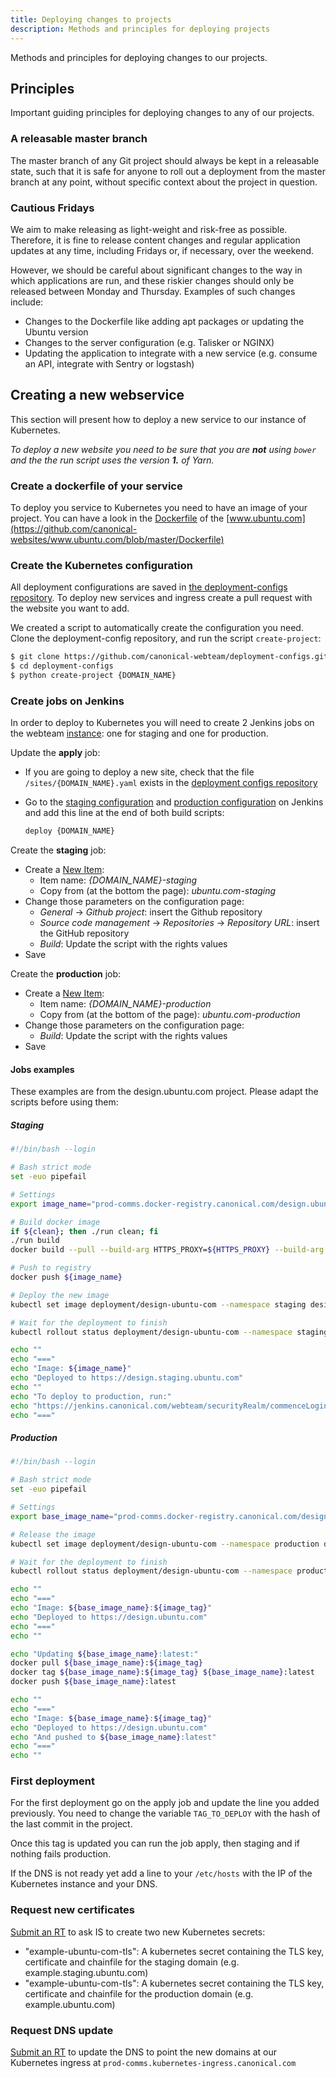 ```yaml
---
title: Deploying changes to projects
description: Methods and principles for deploying projects
---
```


Methods and principles for deploying changes to our projects.

## Principles

Important guiding principles for deploying changes to any of our projects.

### A releasable master branch

The master branch of any Git project should always be kept in a releasable state, such that it is safe for anyone to roll out a deployment from the master branch at any point, without specific context about the project in question.

### Cautious Fridays

We aim to make releasing as light-weight and risk-free as possible. Therefore, it is fine to release content changes and regular application updates at any time, including Fridays or, if necessary, over the weekend.

However, we should be careful about significant changes to the way in which applications are run, and these riskier changes should only be released between Monday and Thursday. Examples of such changes include:

- Changes to the Dockerfile like adding apt packages or updating the Ubuntu version
- Changes to the server configuration (e.g. Talisker or NGINX)
- Updating the application to integrate with a new service (e.g. consume an API, integrate with Sentry or logstash)

## Creating a new webservice

This section will present how to deploy a new service to our instance of Kubernetes.

_To deploy a new website you need to be sure that you are **not** using `bower` and the the run script uses the version **1.** of Yarn._

### Create a dockerfile of your service

To deploy you service to Kubernetes you need to have an image of your project. You can have a look in the [Dockerfile](https://docs.docker.com/engine/reference/builder/) of the [www.ubuntu.com](https://github.com/canonical-websites/www.ubuntu.com/blob/master/Dockerfile)

### Create the Kubernetes configuration

All deployment configurations are saved in [the deployment-configs repository](https://github.com/canonical-webteam/deployment-configs/). To deploy new services and ingress create a pull request with the website you want to add.

We created a script to automatically create the configuration you need. Clone the deployment-config repository, and run the script `create-project`:

```bash
$ git clone https://github.com/canonical-webteam/deployment-configs.git
$ cd deployment-configs
$ python create-project {DOMAIN_NAME}
```

### Create jobs on Jenkins

In order to deploy to Kubernetes you will need to create 2 Jenkins jobs on the webteam [instance](https://jenkins.canonical.com/webteam/): one for staging and one for production.

Update the **apply** job:

- If you are going to deploy a new site, check that the file `/sites/{DOMAIN_NAME}.yaml` exists in the [deployment configs repository](https://github.com/canonical-web-and-design/deployment-configs)
- Go to the [staging configuration](https://jenkins.canonical.com/webteam/job/apply-staging-deployment-configs/configure) and [production configuration](https://jenkins.canonical.com/webteam/job/apply-production-deployment-configs/configure) on Jenkins and add this line at the end of both build scripts:

  ```bash
  deploy {DOMAIN_NAME}
  ```

Create the **staging** job:

- Create a [New Item](https://jenkins.canonical.com/webteam/view/all/newJob):
  - Item name: _{DOMAIN_NAME}-staging_
  - Copy from (at the bottom the page): _ubuntu.com-staging_
- Change those parameters on the configuration page:
  - _General_ -> _Github project_: insert the Github repository
  - _Source code management_ -> _Repositories_ -> _Repository URL_: insert the GitHub repository
  - _Build_: Update the script with the rights values
- Save

Create the **production** job:

- Create a [New Item](https://jenkins.canonical.com/webteam/view/all/newJob):
  - Item name: _{DOMAIN_NAME}-production_
  - Copy from (at the bottom of the page): _ubuntu.com-production_
- Change those parameters on the configuration page:
  - _Build_: Update the script with the rights values
- Save

#### Jobs examples

These examples are from the design.ubuntu.com project. Please adapt the scripts before using them:

##### Staging

```bash
#!/bin/bash --login

# Bash strict mode
set -euo pipefail

# Settings
export image_name="prod-comms.docker-registry.canonical.com/design.ubuntu.com:${GIT_COMMIT}"

# Build docker image
if ${clean}; then ./run clean; fi
./run build
docker build --pull --build-arg HTTPS_PROXY=${HTTPS_PROXY} --build-arg COMMIT_ID=${GIT_COMMIT} --tag ${image_name} .

# Push to registry
docker push ${image_name}

# Deploy the new image
kubectl set image deployment/design-ubuntu-com --namespace staging design-ubuntu-com=${image_name}

# Wait for the deployment to finish
kubectl rollout status deployment/design-ubuntu-com --namespace staging --watch

echo ""
echo "==="
echo "Image: ${image_name}"
echo "Deployed to https://design.staging.ubuntu.com"
echo ""
echo "To deploy to production, run:"
echo "https://jenkins.canonical.com/webteam/securityRealm/commenceLogin?from=%2Fwebteam%2Fjob%2Fdeploy-to-design.ubuntu.com%2Fparambuild%2F%3Fimage_tag%3D${GIT_COMMIT}"
echo "==="
```

##### Production

```bash
#!/bin/bash --login

# Bash strict mode
set -euo pipefail

# Settings
export base_image_name="prod-comms.docker-registry.canonical.com/design.ubuntu.com"

# Release the image
kubectl set image deployment/design-ubuntu-com --namespace production design-ubuntu-com=${base_image_name}:${image_tag}

# Wait for the deployment to finish
kubectl rollout status deployment/design-ubuntu-com --namespace production --watch

echo ""
echo "==="
echo "Image: ${base_image_name}:${image_tag}"
echo "Deployed to https://design.ubuntu.com"
echo "==="
echo ""

echo "Updating ${base_image_name}:latest:"
docker pull ${base_image_name}:${image_tag}
docker tag ${base_image_name}:${image_tag} ${base_image_name}:latest
docker push ${base_image_name}:latest

echo ""
echo "==="
echo "Image: ${base_image_name}:${image_tag}"
echo "Deployed to https://design.ubuntu.com"
echo "And pushed to ${base_image_name}:latest"
echo "==="
echo ""
```

### First deployment

For the first deployment go on the apply job and update the line you added previously. You need to change the variable `TAG_TO_DEPLOY` with the hash of the last commit in the project.

Once this tag is updated you can run the job apply, then staging and if nothing fails production.

If the DNS is not ready yet add a line to your `/etc/hosts` with the IP of the Kubernetes instance and your DNS.

### Request new certificates

[Submit an RT](https://wiki.canonical.com/ProductStrategyTeam/WebDevelopment/CreatingRTs) to ask IS to create two new Kubernetes secrets:

- "example-ubuntu-com-tls": A kubernetes secret containing the TLS key, certificate and chainfile for the staging domain (e.g. example.staging.ubuntu.com)
- "example-ubuntu-com-tls": A kubernetes secret containing the TLS key, certificate and chainfile for the production domain (e.g. example.ubuntu.com)

### Request DNS update

[Submit an RT](https://wiki.canonical.com/ProductStrategyTeam/WebDevelopment/CreatingRTs) to update the DNS to point the new domains at our Kubernetes ingress at `prod-comms.kubernetes-ingress.canonical.com`
